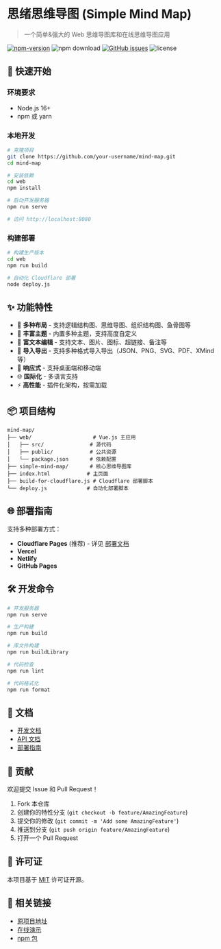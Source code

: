# 思绪思维导图 (Simple Mind Map)

> 一个简单&强大的 Web 思维导图库和在线思维导图应用

[![npm-version](https://img.shields.io/npm/v/simple-mind-map)](https://www.npmjs.com/package/simple-mind-map)
![npm download](https://img.shields.io/npm/dm/simple-mind-map)
[![GitHub issues](https://img.shields.io/github/issues/wanglin2/mind-map)](https://github.com/wanglin2/mind-map/issues)
![license](https://img.shields.io/npm/l/express.svg)

## 🚀 快速开始

### 环境要求
- Node.js 16+ 
- npm 或 yarn

### 本地开发

```bash
# 克隆项目
git clone https://github.com/your-username/mind-map.git
cd mind-map

# 安装依赖
cd web
npm install

# 启动开发服务器
npm run serve

# 访问 http://localhost:8080
```

### 构建部署

```bash
# 构建生产版本
cd web
npm run build

# 自动化 Cloudflare 部署
node deploy.js
```

## ✨ 功能特性

- 🎨 **多种布局** - 支持逻辑结构图、思维导图、组织结构图、鱼骨图等
- 🌈 **丰富主题** - 内置多种主题，支持高度自定义
- 📝 **富文本编辑** - 支持文本、图片、图标、超链接、备注等
- 💾 **导入导出** - 支持多种格式导入导出（JSON、PNG、SVG、PDF、XMind等）
- 📱 **响应式** - 支持桌面端和移动端
- 🌐 **国际化** - 多语言支持
- ⚡ **高性能** - 插件化架构，按需加载

## 📦 项目结构

```
mind-map/
├── web/                    # Vue.js 主应用
│   ├── src/               # 源代码
│   ├── public/            # 公共资源
│   └── package.json       # 依赖配置
├── simple-mind-map/       # 核心思维导图库
├── index.html            # 主页面
├── build-for-cloudflare.js # Cloudflare 部署脚本
└── deploy.js             # 自动化部署脚本
```

## 🌐 部署指南

支持多种部署方式：

- **Cloudflare Pages** (推荐) - 详见 [部署文档](./CLOUDFLARE_DEPLOYMENT.md)
- **Vercel**
- **Netlify** 
- **GitHub Pages**

## 🛠️ 开发命令

```bash
# 开发服务器
npm run serve

# 生产构建
npm run build

# 库文件构建
npm run buildLibrary

# 代码检查
npm run lint

# 代码格式化
npm run format
```

## 📖 文档

- [开发文档](https://wanglin2.github.io/mind-map-docs/)
- [API 文档](https://wanglin2.github.io/mind-map-docs/zh/)
- [部署指南](./CLOUDFLARE_DEPLOYMENT.md)

## 🤝 贡献

欢迎提交 Issue 和 Pull Request！

1. Fork 本仓库
2. 创建你的特性分支 (`git checkout -b feature/AmazingFeature`)
3. 提交你的修改 (`git commit -m 'Add some AmazingFeature'`)
4. 推送到分支 (`git push origin feature/AmazingFeature`)
5. 打开一个 Pull Request

## 📄 许可证

本项目基于 [MIT](./LICENSE) 许可证开源。

## 🔗 相关链接

- [原项目地址](https://github.com/wanglin2/mind-map)
- [在线演示](https://wanglin2.github.io/mind-map/)
- [npm 包](https://www.npmjs.com/package/simple-mind-map)